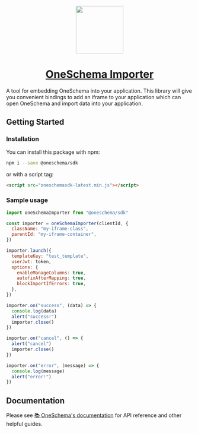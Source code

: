 <p align="center">
  <a href="https://www.oneschema.co/">
    <img src="https://uploads-ssl.webflow.com/62902d243ad8aef519be0d3e/62902d243ad8ae4014be0e97_oneschema-256.png" height="128">
    <h1 align="center">OneSchema Importer</h1>
  </a>
</p>

A tool for embedding OneSchema into your application. This library will give you convenient bindings to add an iframe to your application which can open OneSchema and import data into your application.

## Getting Started

### Installation

You can install this package with npm:

```bash
npm i --save @oneschema/sdk
```

or with a script tag:

```html
<script src="oneschemasdk-latest.min.js"></script>
```

### Sample usage

```javascript
import oneSchemaImporter from "@oneschema/sdk"

const importer = oneSchemaImporter(clientId, {
  className: "my-iframe-class",
  parentId: "my-iframe-container",
})

importer.launch({
  templateKey: "test_template",
  userJwt: token,
  options: {
    enableManageColumns: true,
    autofixAfterMapping: true,
    blockImportIfErrors: true,
  },
})

importer.on("success", (data) => {
  console.log(data)
  alert("success!")
  importer.close()
})

importer.on("cancel", () => {
  alert("cancel")
  importer.close()
})

importer.on("error", (message) => {
  console.log(message)
  alert("error!")
})
```

## Documentation

Please see [📚 OneSchema's documentation](https://docs.oneschema.co/) for API reference and other helpful guides.
